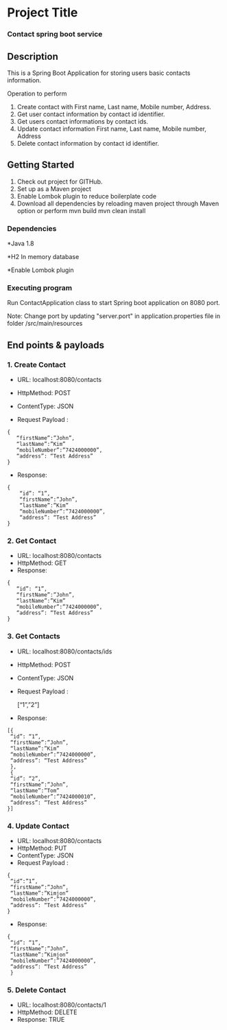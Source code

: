 # Project Title

### Contact spring boot service

## Description

This is a Spring Boot Application for storing users basic contacts information.

Operation to perform
1. Create contact with First name, Last name, Mobile number, Address.
2. Get user contact information by contact id identifier.
3. Get users contact informations by contact ids.
4. Update contact information First name, Last name, Mobile number, Address
5. Delete contact information by contact id identifier.

## Getting Started

1. Check out project for GITHub.
2. Set up as a Maven project
3. Enable Lombok plugin to reduce boilerplate code
4. Download all dependencies by reloading maven project through Maven option or  perform mvn build mvn clean install



### Dependencies
*Java 1.8

*H2 In memory database

*Enable Lombok plugin

### Executing program

Run ContactApplication class to start Spring boot application on 8080 port.

Note: Change port by updating "server.port" in application.properties file in folder /src/main/resources


## End points & payloads

### 1. Create Contact

   * URL: localhost:8080/contacts

   * HttpMethod: POST

   * ContentType: JSON

   * Request Payload :

    {
       “firstName”:”John”,
       “lastName”:”Kim”
       “mobileNumber”:”7424000000”,
       “address”: “Test Address”
    }

   * Response:

    {
        “id”: “1”,
        “firstName”:”John”,
        “lastName”:”Kim”
        “mobileNumber”:”7424000000”,
        “address”: “Test Address”
    }

### 2. Get Contact
   * URL: localhost:8080/contacts
   * HttpMethod: GET
   * Response:

    {
       “id”: “1”,
       “firstName”:”John”,
       “lastName”:”Kim”
       “mobileNumber”:”7424000000”,
       “address”: “Test Address”
    }		

### 3. Get Contacts
   * URL: localhost:8080/contacts/ids
   * HttpMethod: POST
   * ContentType: JSON
   * Request Payload :

       [“1”,”2”]
   
   * Response:

    [{
     “id”: “1”,
     “firstName”:”John”,
     “lastName”:”Kim”
     “mobileNumber”:”7424000000”,
     “address”: “Test Address”
     },
     {
     “id”: “2”,
     “firstName”:”John”,
     “lastName”:”Tom”
     “mobileNumber”:”7424000010”,
     “address”: “Test Address”
    }]

### 4. Update Contact
   * URL: localhost:8080/contacts
   * HttpMethod: PUT
   * ContentType: JSON
   * Request Payload :

    {
     “id”:”1”,
     “firstName”:”John”,
     “lastName”:”Kimjon”
     “mobileNumber”:”7424000000”,
     “address”: “Test Address”
    }
   
   * Response:

    {
     “id”: “1”,
     “firstName”:”John”,
     “lastName”:”Kimjon”
     “mobileNumber”:”7424000000”,
     “address”: “Test Address”
     }

### 5. Delete Contact
   * URL: localhost:8080/contacts/1
   * HttpMethod: DELETE
   * Response:
       TRUE